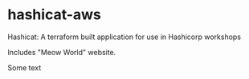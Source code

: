 # hashicat-aws
Hashicat: A terraform built application for use in Hashicorp workshops

Includes "Meow World" website.

Some text